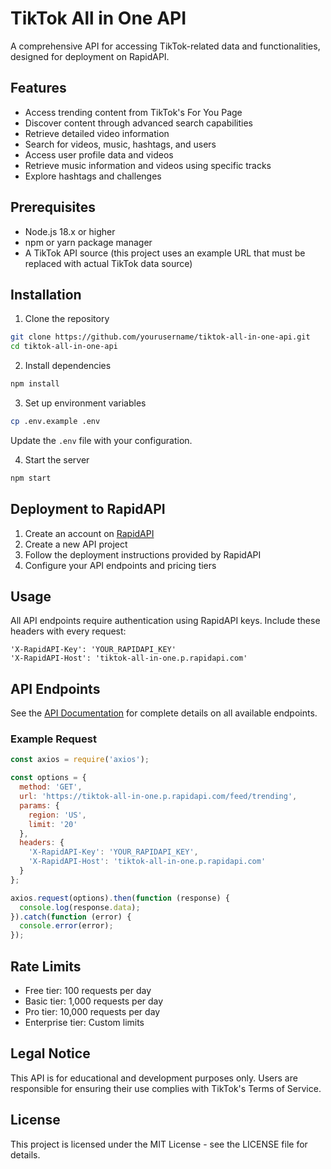 # TikTok All in One API

A comprehensive API for accessing TikTok-related data and functionalities, designed for deployment on RapidAPI.

## Features

- Access trending content from TikTok's For You Page
- Discover content through advanced search capabilities
- Retrieve detailed video information
- Search for videos, music, hashtags, and users
- Access user profile data and videos
- Retrieve music information and videos using specific tracks
- Explore hashtags and challenges

## Prerequisites

- Node.js 18.x or higher
- npm or yarn package manager
- A TikTok API source (this project uses an example URL that must be replaced with actual TikTok data source)

## Installation

1. Clone the repository
```bash
git clone https://github.com/yourusername/tiktok-all-in-one-api.git
cd tiktok-all-in-one-api
```

2. Install dependencies
```bash
npm install
```

3. Set up environment variables
```bash
cp .env.example .env
```
Update the `.env` file with your configuration.

4. Start the server
```bash
npm start
```

## Deployment to RapidAPI

1. Create an account on [RapidAPI](https://rapidapi.com/)
2. Create a new API project
3. Follow the deployment instructions provided by RapidAPI
4. Configure your API endpoints and pricing tiers

## Usage

All API endpoints require authentication using RapidAPI keys. Include these headers with every request:

```
'X-RapidAPI-Key': 'YOUR_RAPIDAPI_KEY'
'X-RapidAPI-Host': 'tiktok-all-in-one.p.rapidapi.com'
```

## API Endpoints

See the [API Documentation](https://yourname.docs.rapidapi.com/tiktok-all-in-one) for complete details on all available endpoints.

### Example Request

```javascript
const axios = require('axios');

const options = {
  method: 'GET',
  url: 'https://tiktok-all-in-one.p.rapidapi.com/feed/trending',
  params: {
    region: 'US',
    limit: '20'
  },
  headers: {
    'X-RapidAPI-Key': 'YOUR_RAPIDAPI_KEY',
    'X-RapidAPI-Host': 'tiktok-all-in-one.p.rapidapi.com'
  }
};

axios.request(options).then(function (response) {
  console.log(response.data);
}).catch(function (error) {
  console.error(error);
});
```

## Rate Limits

- Free tier: 100 requests per day
- Basic tier: 1,000 requests per day
- Pro tier: 10,000 requests per day
- Enterprise tier: Custom limits

## Legal Notice

This API is for educational and development purposes only. Users are responsible for ensuring their use complies with TikTok's Terms of Service.

## License

This project is licensed under the MIT License - see the LICENSE file for details.
